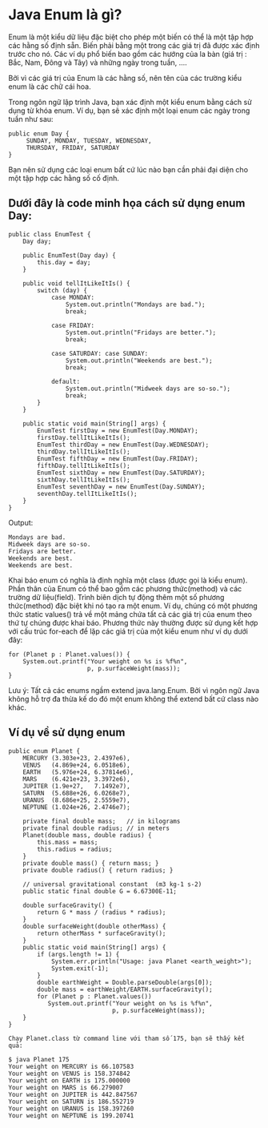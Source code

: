 # Java Enum là gì?
Enum là một kiểu dữ liệu đặc biệt cho phép một biến có thể là một tập hợp các hằng số định sẵn. Biến phải bằng một trong các giá trị đã được xác định trước cho nó. Các ví dụ phổ biến bao gồm các hướng của la bàn (giá trị : Bắc, Nam, Đông và Tây) và những ngày trong tuần, ....

Bởi vì các giá trị của Enum là các hằng số, nên tên của các trường kiểu enum là các chữ cái hoa.

Trong ngôn ngữ lập trình Java, bạn xác định một kiểu enum bằng cách sử dụng từ khóa enum. Ví dụ, bạn sẽ xác định một loại enum các ngày trong tuần như sau:

```
public enum Day {
     SUNDAY, MONDAY, TUESDAY, WEDNESDAY,
     THURSDAY, FRIDAY, SATURDAY 
}
```
Bạn nên sử dụng các loại enum bất cứ lúc nào bạn cần phải đại diện cho một tập hợp các hằng số cố định.

## Dưới đây là code minh họa cách sử dụng enum Day:
```
public class EnumTest {
    Day day;
    
    public EnumTest(Day day) {
        this.day = day;
    }
    
    public void tellItLikeItIs() {
        switch (day) {
            case MONDAY:
                System.out.println("Mondays are bad.");
                break;
                    
            case FRIDAY:
                System.out.println("Fridays are better.");
                break;
                         
            case SATURDAY: case SUNDAY:
                System.out.println("Weekends are best.");
                break;
                        
            default:
                System.out.println("Midweek days are so-so.");
                break;
        }
    }
    
    public static void main(String[] args) {
        EnumTest firstDay = new EnumTest(Day.MONDAY);
        firstDay.tellItLikeItIs();
        EnumTest thirdDay = new EnumTest(Day.WEDNESDAY);
        thirdDay.tellItLikeItIs();
        EnumTest fifthDay = new EnumTest(Day.FRIDAY);
        fifthDay.tellItLikeItIs();
        EnumTest sixthDay = new EnumTest(Day.SATURDAY);
        sixthDay.tellItLikeItIs();
        EnumTest seventhDay = new EnumTest(Day.SUNDAY);
        seventhDay.tellItLikeItIs();
    }
}
```
Output:
```
Mondays are bad.
Midweek days are so-so.
Fridays are better.
Weekends are best.
Weekends are best.
```
Khai báo enum có nghĩa là định nghĩa một class (được gọi là kiểu enum). Phần thân của Enum có thể bao gồm các phương thức(method) và các trường dữ liệu(field). Trình biên dịch tự động thêm một số phương thức(method) đặc biệt khi nó tạo ra một enum. Ví dụ, chúng có một phương thức static values() trả về một mảng chứa tất cả các giá trị của enum theo thứ tự chúng được khai báo. Phương thức này thường được sử dụng kết hợp với cấu trúc for-each để lặp các giá trị của một kiểu enum như ví dụ dưới đây:
```
for (Planet p : Planet.values()) {
    System.out.printf("Your weight on %s is %f%n",
                      p, p.surfaceWeight(mass));
}
```
Lưu ý: Tất cả các enums ngầm extend java.lang.Enum. Bởi vì ngôn ngữ Java không hỗ trợ đa thừa kế do đó một enum không thể extend bất cứ class nào khác.
## Ví dụ về sử dụng enum
```
public enum Planet {
    MERCURY (3.303e+23, 2.4397e6),
    VENUS   (4.869e+24, 6.0518e6),
    EARTH   (5.976e+24, 6.37814e6),
    MARS    (6.421e+23, 3.3972e6),
    JUPITER (1.9e+27,   7.1492e7),
    SATURN  (5.688e+26, 6.0268e7),
    URANUS  (8.686e+25, 2.5559e7),
    NEPTUNE (1.024e+26, 2.4746e7);

    private final double mass;   // in kilograms
    private final double radius; // in meters
    Planet(double mass, double radius) {
        this.mass = mass;
        this.radius = radius;
    }
    private double mass() { return mass; }
    private double radius() { return radius; }

    // universal gravitational constant  (m3 kg-1 s-2)
    public static final double G = 6.67300E-11;

    double surfaceGravity() {
        return G * mass / (radius * radius);
    }
    double surfaceWeight(double otherMass) {
        return otherMass * surfaceGravity();
    }
    public static void main(String[] args) {
        if (args.length != 1) {
            System.err.println("Usage: java Planet <earth_weight>");
            System.exit(-1);
        }
        double earthWeight = Double.parseDouble(args[0]);
        double mass = earthWeight/EARTH.surfaceGravity();
        for (Planet p : Planet.values())
           System.out.printf("Your weight on %s is %f%n",
                             p, p.surfaceWeight(mass));
    }
}
```
```
Chạy Planet.class từ command line với tham số 175, bạn sẽ thấy kết quả:

$ java Planet 175
Your weight on MERCURY is 66.107583
Your weight on VENUS is 158.374842
Your weight on EARTH is 175.000000
Your weight on MARS is 66.279007
Your weight on JUPITER is 442.847567
Your weight on SATURN is 186.552719
Your weight on URANUS is 158.397260
Your weight on NEPTUNE is 199.20741
```